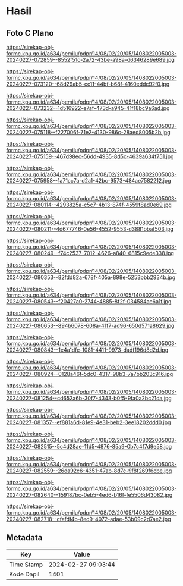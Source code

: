 # Hasil

## Foto C Plano

https://sirekap-obj-formc.kpu.go.id/a634/pemilu/pdpr/14/08/02/20/05/1408022005003-20240227-072859--8552f51c-2a72-43be-a98a-d6346289e689.jpg

https://sirekap-obj-formc.kpu.go.id/a634/pemilu/pdpr/14/08/02/20/05/1408022005003-20240227-073120--68d29ab5-cc11-44bf-b68f-4160eddc92f0.jpg

https://sirekap-obj-formc.kpu.go.id/a634/pemilu/pdpr/14/08/02/20/05/1408022005003-20240227-073232--1d516922-e7af-473d-a945-41f18bc9a6ad.jpg

https://sirekap-obj-formc.kpu.go.id/a634/pemilu/pdpr/14/08/02/20/05/1408022005003-20240227-075118--f227006f-71e2-4130-986c-28aed8005b2b.jpg

https://sirekap-obj-formc.kpu.go.id/a634/pemilu/pdpr/14/08/02/20/05/1408022005003-20240227-075159--467d98ec-56dd-4935-8d5c-4639a634f751.jpg

https://sirekap-obj-formc.kpu.go.id/a634/pemilu/pdpr/14/08/02/20/05/1408022005003-20240227-075958--1a71cc7a-d2a1-42bc-9573-484ae7582212.jpg

https://sirekap-obj-formc.kpu.go.id/a634/pemilu/pdpr/14/08/02/20/05/1408022005003-20240227-080114--4293825a-c5c7-4b13-874f-4559f8ad0e69.jpg

https://sirekap-obj-formc.kpu.go.id/a634/pemilu/pdpr/14/08/02/20/05/1408022005003-20240227-080211--4d677746-0e56-4552-9553-d3881bbaf503.jpg

https://sirekap-obj-formc.kpu.go.id/a634/pemilu/pdpr/14/08/02/20/05/1408022005003-20240227-080249--f74c2537-7012-4626-a840-6815c9ede338.jpg

https://sirekap-obj-formc.kpu.go.id/a634/pemilu/pdpr/14/08/02/20/05/1408022005003-20240227-080353--82fdd82a-678f-405a-898e-5253bbb2934b.jpg

https://sirekap-obj-formc.kpu.go.id/a634/pemilu/pdpr/14/08/02/20/05/1408022005003-20240227-080543--f20427a0-2744-4885-8f2f-034584ae6a1f.jpg

https://sirekap-obj-formc.kpu.go.id/a634/pemilu/pdpr/14/08/02/20/05/1408022005003-20240227-080653--894b6078-608a-41f7-ad96-650d571a8629.jpg

https://sirekap-obj-formc.kpu.go.id/a634/pemilu/pdpr/14/08/02/20/05/1408022005003-20240227-080843--1e4a1dfe-1081-4411-9973-dadf196d8d2d.jpg

https://sirekap-obj-formc.kpu.go.id/a634/pemilu/pdpr/14/08/02/20/05/1408022005003-20240227-080924--0128a46f-5dc0-4317-98b3-7a7bb203c916.jpg

https://sirekap-obj-formc.kpu.go.id/a634/pemilu/pdpr/14/08/02/20/05/1408022005003-20240227-081254--cd652a6b-30f7-4343-b0f5-9fa0a2bc21da.jpg

https://sirekap-obj-formc.kpu.go.id/a634/pemilu/pdpr/14/08/02/20/05/1408022005003-20240227-081357--ef881a6d-81e9-4e31-beb2-3ee18202ddd0.jpg

https://sirekap-obj-formc.kpu.go.id/a634/pemilu/pdpr/14/08/02/20/05/1408022005003-20240227-082515--5c4d28ae-11d5-4876-85a9-0b7c4f7d9e58.jpg

https://sirekap-obj-formc.kpu.go.id/a634/pemilu/pdpr/14/08/02/20/05/1408022005003-20240227-082559--26da92c6-4351-47ab-8d7c-9f8f269f6cbe.jpg

https://sirekap-obj-formc.kpu.go.id/a634/pemilu/pdpr/14/08/02/20/05/1408022005003-20240227-082640--159187bc-0eb5-4ed6-b16f-fe5506d43082.jpg

https://sirekap-obj-formc.kpu.go.id/a634/pemilu/pdpr/14/08/02/20/05/1408022005003-20240227-082718--cfafdf4b-8ed9-4072-adae-53b09c2d7ae2.jpg


## Metadata

| Key        | Value               |
| ---------- | ------------------- |
| Time Stamp | 2024-02-27 09:03:44 |
| Kode Dapil | 1401                |



